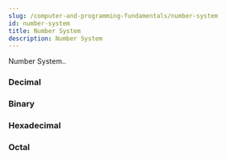 ```yaml
---
slug: /computer-and-programming-fundamentals/number-system
id: number-system
title: Number System
description: Number System
---
```


Number System..

### Decimal

### Binary

### Hexadecimal

### Octal

